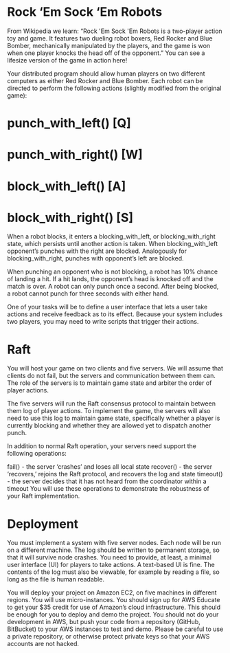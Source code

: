 

# Rock ‘Em Sock ‘Em Robots
From Wikipedia we learn: “Rock 'Em Sock 'Em Robots is a two-player action toy and game. It features two dueling robot boxers, Red Rocker and Blue Bomber, mechanically manipulated by the players, and the game is won when one player knocks the head off of the opponent.” You can see a lifesize version of the game in action here!

Your distributed program should allow human players on two different computers as either Red Rocker and Blue Bomber. Each robot can be directed to perform the following actions (slightly modified from the original game):

# punch_with_left() [Q]
# punch_with_right() [W]
# block_with_left() [A]
# block_with_right() [S]
When a robot blocks, it enters a blocking_with_left, or blocking_with_right state, which persists until another action is taken. When blocking_with_left opponent’s punches with the right are blocked. Analogously for blocking_with_right, punches with opponent’s left are blocked.

When punching an opponent who is not blocking, a robot has 10% chance of landing a hit. If a hit lands, the opponent’s head is knocked off and the match is over. A robot can only punch once a second. After being blocked, a robot cannot punch for three seconds with either hand.

One of your tasks will be to define a user interface that lets a user take actions and receive feedback as to its effect. Because your system includes two players, you may need to write scripts that trigger their actions.

# Raft
You will host your game on two clients and five servers. We will assume that clients do not fail, but the servers and communication between them can. The role of the servers is to maintain game state and arbiter the order of player actions.

The five servers will run the Raft consensus protocol to maintain between them log of player actions. To implement the game, the servers will also need to use this log to maintain game state, specifically whether a player is currently blocking and whether they are allowed yet to dispatch another punch.

In addition to normal Raft operation, your servers need support the following operations:

fail() - the server ‘crashes’ and loses all local state
recover() - the server ‘recovers,’ rejoins the Raft protocol, and recovers the log and state
timeout() - the server decides that it has not heard from the coordinator within a timeout
You will use these operations to demonstrate the robustness of your Raft implementation.

# Deployment
You must implement a system with five server nodes. Each node will be run on a different machine. The log should be written to permanent storage, so that it will survive node crashes. You need to provide, at least, a minimal user interface (UI) for players to take actions. A text-based UI is fine. The contents of the log must also be viewable, for example by reading a file, so long as the file is human readable.

You will deploy your project on Amazon EC2, on five machines in different regions. You will use micro-instances. You should sign up for AWS Educate to get your $35 credit for use of Amazon’s cloud infrastructure. This should be enough for you to deploy and demo the project. You should not do your development in AWS, but push your code from a repository (GitHub, BitBucket) to your AWS instances to test and demo. Please be careful to use a private repository, or otherwise protect private keys so that your AWS accounts are not hacked.
